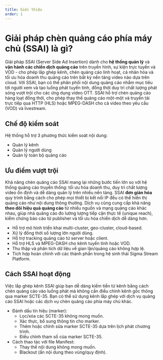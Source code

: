 ```yaml
---
title: Giới thiệu
order: 1
---
```

# Giải pháp chèn quảng cáo phía máy chủ (SSAI) là gì?
Giải pháp SSAI (Server Side Ad Insertion) dành cho **hệ thống quản lý** và **vận hành các chiến dịch quảng cáo** trên truyền hình, sự kiện trực tuyến và VOD - cho phép lắp ghép kênh, chèn quảng cáo linh hoạt, cá nhân hóa và tối ưu hóa doanh thu quảng cáo trên bất kỳ nền tảng video nào dựa trên cloud. Với SSAI, bạn có thể phân phối nội dung quảng cáo nhắm mục tiêu tới người xem và tạo luồng phát tuyến tính, đồng thời duy trì chất lượng phát sóng vượt trội cho các ứng dụng video OTT. SSAI hỗ trợ chèn quảng cáo hàng loạt đồng thời, cho phép thay thế quảng cáo một-một và truyền tải trực tiếp qua HTTP (HLS) hoặc MPEG-DASH cho cả video theo yêu cầu (VOD) và livestream.

## Chế độ kiểm soát

Hệ thống hỗ trợ 3 phương thức kiểm soát nội dung:

* Quản lý kênh
* Quản lý người dùng
* Quản lý toàn bộ quảng cáo

## Ưu điểm vượt trội
Khả năng chèn quảng cáo SSAI mang lại những bước tiến lớn so với hệ thống quảng cáo truyền thống: tối ưu hóa doanh thu, duy trì chất lượng video ổn định và dễ dàng quản lý trên nhiều nền tảng. SSAI **đơn giản hóa** quy trình bằng cách cho phép mọi thiết bị kết nối IP đều có thể hiển thị quảng cáo như nội dung thông thường. Dịch vụ cũng cung cấp khả năng **theo dõi hiệu quả quảng cáo** từ nhiều nguồn và mạng quảng cáo khác nhau, giúp nhà quảng cáo đo lường lượng tiếp cận thực tế (unique reach), kiểm chứng báo cáo từ publisher và tối ưu hóa chiến dịch dễ dàng hơn.
* Hỗ trợ mô hình triển khai multi-cluster, geo-cluster, cloud-based.
* Xử lý đồng thời số lượng lớn người dùng.
* Hỗ trợ tracking quảng cáo từ server hoặc client.
* Hỗ trợ HLS và MPEG-DASH cho kênh tuyến tính hoặc VOD.
* Thu thập và phân tích dữ liệu về gian lận/quảng cáo không hợp lệ.
* Tích hợp hoàn chỉnh với các thành phần trong hệ sinh thái Sigma Stream Platform.

## Cách SSAI hoạt động
Việc lắp ghép kênh SSAI giúp bạn dễ dàng kiếm tiền từ kênh bằng cách chèn quảng cáo vào luồng phát mà không cần điều chỉnh kênh gốc thông qua marker SCTE-35. Bạn có thể sử dụng kênh lắp ghép với dịch vụ quảng cáo SSAI hoặc các dịch vụ chèn quảng cáo phía máy chủ khác.
* Đánh dấu tín hiệu (marker):
    * Lọc/xóa các SCTE-35 không mong muốn.
    * Xác thực, bổ sung thông tin cho marker.
    * Thêm hoặc chỉnh sửa marker SCTE-35 dựa trên lịch phát chương trình.
    * Điều chỉnh tham số của marker SCTE-35.
* Cách thao tác với file Manifest:
    * Thay thế nội dung không mong muốn.
    * Blackout (ẩn nội dung theo vùng/quy định).
